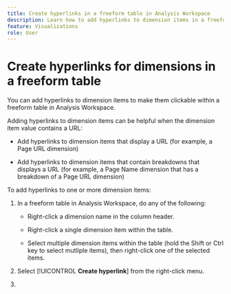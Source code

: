```yaml
---
title: Create hyperlinks in a freeform table in Analysis Workspace
description: Learn how to add hyperlinks to dimension items in a freeform table in Analysis Workspace
feature: Visualizations
role: User
---
```

# Create hyperlinks for dimensions in a freeform table

You can add hyperlinks to dimension items to make them clickable within a freeform table in Analysis Workspace. 

Adding hyperlinks to dimension items can be helpful when the dimension item value contains a URL:

* Add hyperlinks to dimension items that display a URL (for example, a Page URL dimension)

* Add hyperlinks to dimension items that contain breakdowns that displays a URL (for example, a Page Name dimension that has a breakdown of a Page URL dimension)

To add hyperlinks to one or more dimension items:

1. In a freeform table in Analysis Workspace, do any of the following:

   * Right-click a dimension name in the column header.

   * Right-click a single dimension item within the table.

   * Select multiple dimension items within the table (hold the Shift or Ctrl key to select mutliple items), then right-click one of the selected items.

1. Select [!UICONTROL **Create hyperlink**] from the right-click menu.

1. 





